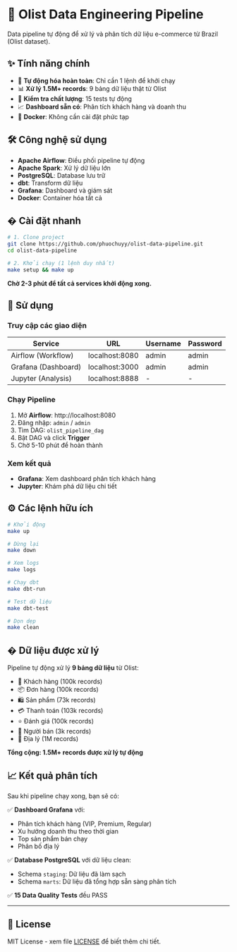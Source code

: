 # 🚀 Olist Data Engineering Pipeline

Data pipeline tự động để xử lý và phân tích dữ liệu e-commerce từ Brazil (Olist dataset).

## ✨ Tính năng chính

- 🔄 **Tự động hóa hoàn toàn**: Chỉ cần 1 lệnh để khởi chạy
- 📊 **Xử lý 1.5M+ records**: 9 bảng dữ liệu thật từ Olist
- 🧪 **Kiểm tra chất lượng**: 15 tests tự động
- 📈 **Dashboard sẵn có**: Phân tích khách hàng và doanh thu
- 🐳 **Docker**: Không cần cài đặt phức tạp

## 🛠️ Công nghệ sử dụng

- **Apache Airflow**: Điều phối pipeline tự động
- **Apache Spark**: Xử lý dữ liệu lớn  
- **PostgreSQL**: Database lưu trữ
- **dbt**: Transform dữ liệu
- **Grafana**: Dashboard và giám sát
- **Docker**: Container hóa tất cả

## � Cài đặt nhanh

```bash
# 1. Clone project
git clone https://github.com/phuochuyy/olist-data-pipeline.git
cd olist-data-pipeline

# 2. Khởi chạy (1 lệnh duy nhất)
make setup && make up
```

**Chờ 2-3 phút để tất cả services khởi động xong.**

## 🎯 Sử dụng

### Truy cập các giao diện

| Service | URL | Username | Password |
|---------|-----|----------|----------|
| Airflow (Workflow) | localhost:8080 | admin | admin |
| Grafana (Dashboard) | localhost:3000 | admin | admin |
| Jupyter (Analysis) | localhost:8888 | - | - |

### Chạy Pipeline

1. Mở **Airflow**: http://localhost:8080
2. Đăng nhập: `admin` / `admin`  
3. Tìm DAG: `olist_pipeline_dag`
4. Bật DAG và click **Trigger**
5. Chờ 5-10 phút để hoàn thành

### Xem kết quả

- **Grafana**: Xem dashboard phân tích khách hàng
- **Jupyter**: Khám phá dữ liệu chi tiết

## ⚙️ Các lệnh hữu ích

```bash
# Khởi động
make up

# Dừng lại  
make down

# Xem logs
make logs

# Chạy dbt
make dbt-run

# Test dữ liệu
make dbt-test

# Dọn dẹp
make clean
```

## � Dữ liệu được xử lý

Pipeline tự động xử lý **9 bảng dữ liệu** từ Olist:

- 👥 Khách hàng (100k records)
- 📦 Đơn hàng (100k records) 
- 🛍️ Sản phẩm (73k records)
- 💳 Thanh toán (103k records)
- ⭐ Đánh giá (100k records)
- 🏪 Người bán (3k records)
- 📍 Địa lý (1M records)

**Tổng cộng: 1.5M+ records được xử lý tự động**

## 📈 Kết quả phân tích

Sau khi pipeline chạy xong, bạn sẽ có:

✅ **Dashboard Grafana** với:
- Phân tích khách hàng (VIP, Premium, Regular)  
- Xu hướng doanh thu theo thời gian
- Top sản phẩm bán chạy
- Phân bố địa lý

✅ **Database PostgreSQL** với dữ liệu clean:
- Schema `staging`: Dữ liệu đã làm sạch
- Schema `marts`: Dữ liệu đã tổng hợp sẵn sàng phân tích

✅ **15 Data Quality Tests** đều PASS

---

## 📄 License

MIT License - xem file [LICENSE](LICENSE) để biết thêm chi tiết.



